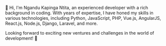 👋 Hi, I'm Ngandu Kapinga Ntita, an experienced developer with a rich background in coding. With years of expertise, I have honed my skills in various technologies, including Python, JavaScript, PHP, Vue.js, AngularJS, React.js, Node.js, Django, Laravel, and more.

Looking forward to exciting new ventures and challenges in the world of development! 🚀
